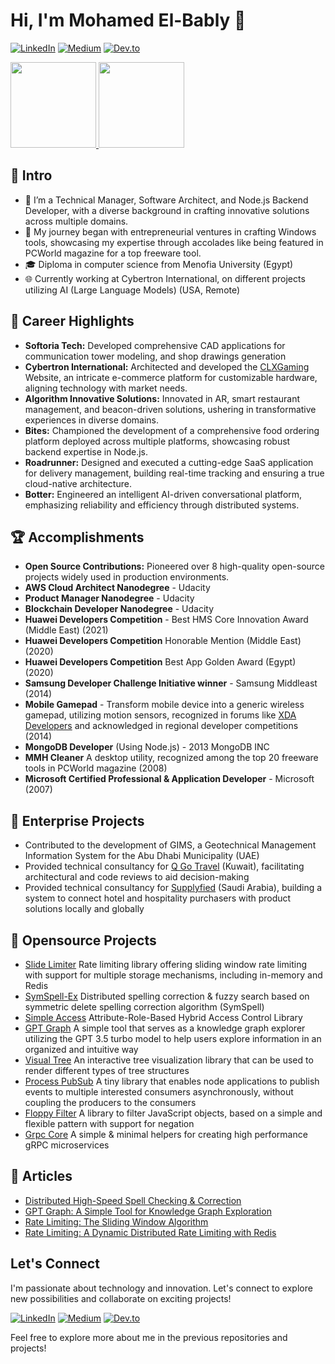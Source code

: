 # Hi, I'm Mohamed El-Bably 👋

[![LinkedIn](https://img.shields.io/badge/LinkedIn-blue)](https://www.linkedin.com/in/mohamed-el-bably-8239249)
[![Medium](https://img.shields.io/badge/Medium-gray)](https://medium.com/@m-elbably)
[![Dev.to](https://img.shields.io/badge/Dev.to-white)](https://dev.to/melbably)

<a href="https://github.com/m-elbably">
  <img height="137px" src="https://github-readme-stats-theta-seven-23.vercel.app/api?username=m-elbably&hide_title=true&hide_border=true&show_icons=true&include_all_commits=true&rank_icon=percentile&line_height=21&text_color=000&icon_color=000&bg_color=0,ea6161,ffc64d,fffc4d,52fa5a&theme=graywhite" />
  <!-- wi*quL3fcV -->
  <img height="137px" src="https://github-readme-stats-theta-seven-23.vercel.app/api/top-langs/?username=m-elbably&hide=html,css,vue,c%23&hide_title=true&hide_border=true&layout=compact&langs_count=6&exclude_repo=comp426,Redventures-Movie-Quotes&text_color=000&icon_color=fff&bg_color=0,52fa5a,4dfcff,c64dff&theme=graywhite" />
</a>

## 🌱 Intro

- 🔭 I’m a Technical Manager, Software Architect, and Node.js Backend Developer, with a diverse background in crafting innovative solutions across multiple domains.
- 🚀 My journey began with entrepreneurial ventures in crafting Windows tools, showcasing my expertise through accolades like being featured in PCWorld magazine for a top freeware tool.
- 🎓 Diploma in computer science from Menofia University (Egypt)
- 🌐 Currently working at Cybertron International, on different projects utilizing AI (Large Language Models) (USA, Remote)

## 🚴 Career Highlights

- **Softoria Tech:** Developed comprehensive CAD applications for communication tower modeling, and shop drawings generation
- **Cybertron International:** Architected and developed the [CLXGaming](https://clxgaming.com) Website, an intricate e-commerce platform for customizable hardware, aligning technology with market needs.
- **Algorithm Innovative Solutions:** Innovated in AR, smart restaurant management, and beacon-driven solutions, ushering in transformative experiences in diverse domains.
- **Bites:** Championed the development of a comprehensive food ordering platform deployed across multiple platforms, showcasing robust backend expertise in Node.js.
- **Roadrunner:** Designed and executed a cutting-edge SaaS application for delivery management, building real-time tracking and ensuring a true cloud-native architecture.
- **Botter:** Engineered an intelligent AI-driven conversational platform, emphasizing reliability and efficiency through distributed systems.

## 🏆 Accomplishments

- **Open Source Contributions:** Pioneered over 8 high-quality open-source projects widely used in production environments.
- **AWS Cloud Architect Nanodegree** - Udacity
- **Product Manager Nanodegree** - Udacity
- **Blockchain Developer Nanodegree** - Udacity
- **Huawei Developers Competition** - Best HMS Core Innovation Award (Middle East) (2021)
- **Huawei Developers Competition** Honorable Mention (Middle East) (2020)
- **Huawei Developers Competition** Best App Golden Award (Egypt) (2020)
- **Samsung Developer Challenge Initiative winner** - Samsung Middleast (2014)
- **Mobile Gamepad** - Transform mobile device into a generic wireless gamepad, utilizing motion sensors, recognized in forums like [XDA Developers](https://xdaforums.com/t/app-4-0-mobile-gamepad-app-with-accelerometer-mothions.2732035/) and acknowledged in regional developer competitions (2014)
- **MongoDB Developer** (Using Node.js) - 2013 MongoDB INC
- **MMH Cleaner** A desktop utility, recognized among the top 20 freeware tools in PCWorld magazine (2008)
- **Microsoft Certified Professional & Application Developer** - Microsoft (2007)

## 📡 Enterprise Projects

- Contributed to the development of GIMS, a Geotechnical Management Information System for the Abu Dhabi Municipality (UAE)
- Provided technical consultancy for [Q Go Travel](https://www.qgoonline.com) (Kuwait), facilitating architectural and code reviews to aid decision-making
- Provided technical consultancy for [Supplyfied](https://supplyfied.com) (Saudi Arabia), building a system to connect hotel and hospitality purchasers with product solutions locally and globally

## 🤖 Opensource Projects

- [Slide Limiter](https://github.com/m-elbably/slide-limiter) Rate limiting library offering sliding window rate limiting with support for multiple storage mechanisms, including in-memory and Redis
- [SymSpell-Ex](https://github.com/m-elbably/symspell-ex) Distributed spelling correction & fuzzy search based on symmetric delete spelling correction algorithm (SymSpell)
- [Simple Access](https://github.com/m-elbably/simple-access) Attribute-Role-Based Hybrid Access Control Library
- [GPT Graph](https://github.com/m-elbably/gpt-graph) A simple tool that serves as a knowledge graph explorer utilizing the GPT 3.5 turbo model to help users explore information in an organized and intuitive way
- [Visual Tree](https://github.com/m-elbably/visual-tree) An interactive tree visualization library that can be used to render different types of tree structures
- [Process PubSub](https://github.com/m-elbably/process-pubsub) A tiny library that enables node applications to publish events to multiple interested consumers asynchronously, without coupling the producers to the consumers
- [Floppy Filter](https://github.com/m-elbably/floppy-filter) A library to filter JavaScript objects, based on a simple and flexible pattern with support for negation
- [Grpc Core](https://github.com/m-elbably/grpc-core) A simple & minimal helpers for creating high performance gRPC microservices

## 📜 Articles

- [Distributed High-Speed Spell Checking & Correction](https://medium.com/@m-elbably/distributed-high-speed-spell-checking-correction-98120461f8a3)
- [GPT Graph: A Simple Tool for Knowledge Graph Exploration](https://medium.com/@m-elbably/gpt-graph-a-simple-tool-for-knowledge-graph-exploration-70e0e3861716)
- [Rate Limiting: The Sliding Window Algorithm](https://medium.com/@m-elbably/rate-limiting-the-sliding-window-algorithm-daa1d91e6196)
- [Rate Limiting: A Dynamic Distributed Rate Limiting with Redis](https://medium.com/@m-elbably/rate-limiting-a-dynamic-distributed-rate-limiting-with-redis-339f9504200f)

## Let's Connect

I'm passionate about technology and innovation. Let's connect to explore new possibilities and collaborate on exciting projects!

[![LinkedIn](https://img.shields.io/badge/LinkedIn-Connect-blue)](https://www.linkedin.com/in/mohamed-el-bably-8239249)
[![Medium](https://img.shields.io/badge/Medium-gray)](https://medium.com/@m-elbably)
[![Dev.to](https://img.shields.io/badge/Dev.to-white)](https://dev.to/melbably)

Feel free to explore more about me in the previous repositories and projects!

